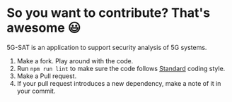 # So you want to contribute? That's awesome :smiley:

5G-SAT is an application to support security analysis of 5G systems.

1. Make a fork. Play around with the code.
2. Run `npm run lint` to make sure the code follows [Standard](https://github.com/standard/standard) coding style.
3. Make a Pull request.
4. If your pull request introduces a new dependency, make a note of it in your commit.
